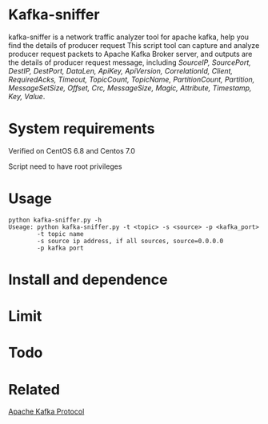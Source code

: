 # Kafka-sniffer
kafka-sniffer is a network traffic analyzer tool for apache kafka, help you find the details of producer request
This script tool can capture and analyze producer request packets to Apache Kafka Broker server, and outputs are the details of producer request message, including *SourceIP, SourcePort, DestIP, DestPort, DataLen, ApiKey, ApiVersion, CorrelationId, Client, RequiredAcks, Timeout, TopicCount, TopicName, PartitionCount, Partition, MessageSetSize, Offset, Crc, MessageSize, Magic, Attribute, Timestamp, Key, Value*.


# System requirements
Verified on CentOS 6.8 and Centos 7.0

Script need to have root privileges


# Usage

```
python kafka-sniffer.py -h
Useage: python kafka-sniffer.py -t <topic> -s <source> -p <kafka_port>
        -t topic name
        -s source ip address, if all sources, source=0.0.0.0
        -p kafka port
```

# Install and dependence


# Limit


# Todo


# Related
[Apache Kafka Protocol](https://cwiki.apache.org/confluence/display/KAFKA/A+Guide+To+The+Kafka+Protocol)
